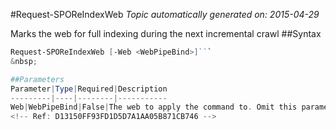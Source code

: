 #Request-SPOReIndexWeb
*Topic automatically generated on: 2015-04-29*

Marks the web for full indexing during the next incremental crawl
##Syntax
```powershell
Request-SPOReIndexWeb [-Web <WebPipeBind>]```
&nbsp;

##Parameters
Parameter|Type|Required|Description
---------|----|--------|-----------
Web|WebPipeBind|False|The web to apply the command to. Omit this parameter to use the current web.
<!-- Ref: D13150FF93FD1D5D7A1AA05B871CB746 -->